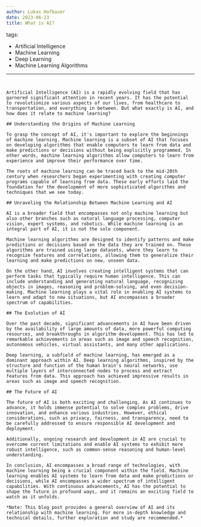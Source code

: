 ```yaml
---
author: Lukas Hofbauer
date: 2023-06-23
title: What is AI?
```
tags:
 - Artificial Intelligence
 - Machine Learning
 - Deep Learning
 - Machine Learning Algorithms
---
```


Artificial Intelligence (AI) is a rapidly evolving field that has garnered significant attention in recent years. It has the potential to revolutionize various aspects of our lives, from healthcare to transportation, and everything in between. But what exactly is AI, and how does it relate to machine learning?

## Understanding the Origins of Machine Learning

To grasp the concept of AI, it's important to explore the beginnings of machine learning. Machine learning is a subset of AI that focuses on developing algorithms that enable computers to learn from data and make predictions or decisions without being explicitly programmed. In other words, machine learning algorithms allow computers to learn from experience and improve their performance over time.

The roots of machine learning can be traced back to the mid-20th century when researchers began experimenting with creating computer programs capable of learning from data. These early efforts laid the foundation for the development of more sophisticated algorithms and techniques that we see today.

## Unraveling the Relationship Between Machine Learning and AI

AI is a broader field that encompasses not only machine learning but also other branches such as natural language processing, computer vision, expert systems, and robotics. While machine learning is an integral part of AI, it is not the sole component.

Machine learning algorithms are designed to identify patterns and make predictions or decisions based on the data they are trained on. These algorithms are trained using large datasets, where they learn to recognize features and correlations, allowing them to generalize their learning and make predictions on new, unseen data.

On the other hand, AI involves creating intelligent systems that can perform tasks that typically require human intelligence. This can include understanding and generating natural language, recognizing objects in images, reasoning and problem-solving, and even decision-making. Machine learning plays a vital role in enabling AI systems to learn and adapt to new situations, but AI encompasses a broader spectrum of capabilities.

## The Evolution of AI

Over the past decade, significant advancements in AI have been driven by the availability of large amounts of data, more powerful computing resources, and breakthroughs in algorithm development. This has led to remarkable achievements in areas such as image and speech recognition, autonomous vehicles, virtual assistants, and many other applications.

Deep learning, a subfield of machine learning, has emerged as a dominant approach within AI. Deep learning algorithms, inspired by the structure and function of the human brain's neural networks, use multiple layers of interconnected nodes to process and extract features from data. This approach has achieved impressive results in areas such as image and speech recognition.

## The Future of AI

The future of AI is both exciting and challenging. As AI continues to advance, it holds immense potential to solve complex problems, drive innovation, and enhance various industries. However, ethical considerations, such as privacy, fairness, and transparency, need to be carefully addressed to ensure responsible AI development and deployment.

Additionally, ongoing research and development in AI are crucial to overcome current limitations and enable AI systems to exhibit more robust intelligence, such as common-sense reasoning and human-level understanding.

In conclusion, AI encompasses a broad range of technologies, with machine learning being a crucial component within the field. Machine learning enables AI systems to learn from data and make predictions or decisions, while AI encompasses a wider spectrum of intelligent capabilities. With continuous advancements, AI has the potential to shape the future in profound ways, and it remains an exciting field to watch as it unfolds.

*Note: This blog post provides a general overview of AI and its relationship with machine learning. For more in-depth knowledge and technical details, further exploration and study are recommended.*
